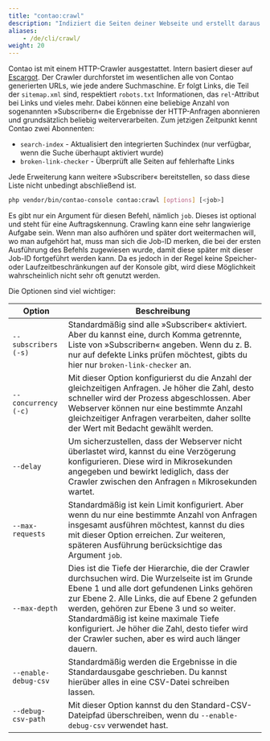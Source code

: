 ```yaml
---
title: "contao:crawl"
description: "Indiziert die Seiten deiner Webseite und erstellt daraus einen Suchindex."
aliases:
    - /de/cli/crawl/
weight: 20
---
```


Contao ist mit einem HTTP-Crawler ausgestattet. Intern basiert dieser auf [Escargot](https://github.com/terminal42/escargot).
Der Crawler durchforstet im wesentlichen alle von Contao generierten URLs, wie jede andere Suchmaschine. Er folgt Links, 
die Teil der `sitemap.xml` sind, respektiert `robots.txt` Informationen, das `rel`-Attribut bei Links und vieles mehr.
Dabei können eine beliebige Anzahl von sogenannten »Subscribern« die Ergebnisse der HTTP-Anfragen abonnieren und 
grundsätzlich beliebig weiterverarbeiten. Zum jetzigen Zeitpunkt kennt Contao zwei Abonnenten:

* `search-index` - Aktualisiert den integrierten Suchindex (nur verfügbar, wenn die Suche überhaupt aktiviert wurde)
* `broken-link-checker` - Überprüft alle Seiten auf fehlerhafte Links

Jede Erweiterung kann weitere »Subscriber« bereitstellen, so dass diese Liste nicht unbedingt abschließend ist.

```bash
php vendor/bin/contao-console contao:crawl [options] [<job>]
```

Es gibt nur ein Argument für diesen Befehl, nämlich `job`. Dieses ist optional und steht für eine Auftragskennung. Crawling kann eine sehr 
langwierige Aufgabe sein. Wenn man also aufhören und später dort weitermachen will, wo man aufgehört hat, muss man sich die Job-ID merken, 
die bei der ersten Ausführung des Befehls zugewiesen wurde, damit diese später mit dieser Job-ID fortgeführt werden kann. Da es jedoch 
in der Regel keine Speicher- oder Laufzeitbeschränkungen auf der Konsole gibt, wird diese Möglichkeit wahrscheinlich nicht sehr oft genutzt werden.

Die Optionen sind viel wichtiger:


| Option               | Beschreibung |
| --- | --- |
| `--subscribers (-s)` | Standardmäßig sind alle »Subscriber« aktiviert. Aber du kannst eine, durch Komma getrennte, Liste von »Subscribern« angeben. Wenn du z. B. nur auf defekte Links prüfen möchtest, gibts du hier nur `broken-link-checker` an. |
| `--concurrency (-c)` | Mit dieser Option konfigurierst du die Anzahl der gleichzeitigen Anfragen. Je höher die Zahl, desto schneller wird der Prozess abgeschlossen. Aber Webserver können nur eine bestimmte Anzahl gleichzeitiger Anfragen verarbeiten, daher sollte der Wert mit Bedacht gewählt werden. |
| `--delay`            | Um sicherzustellen, dass der Webserver nicht überlastet wird, kannst du eine Verzögerung konfigurieren. Diese wird in Mikrosekunden angegeben und bewirkt lediglich, dass der Crawler zwischen den Anfragen `n` Mikrosekunden wartet. |
| `--max-requests`     | Standardmäßig ist kein Limit konfiguriert. Aber wenn du nur eine bestimmte Anzahl von Anfragen insgesamt ausführen möchtest, kannst du dies mit dieser Option erreichen. Zur weiteren, späteren Ausführung berücksichtige das Argument `job`. |
| `--max-depth`        | Dies ist die Tiefe der Hierarchie, die der Crawler durchsuchen wird. Die Wurzelseite ist im Grunde Ebene 1 und alle dort gefundenen Links gehören zur Ebene 2. Alle Links, die auf Ebene 2 gefunden werden, gehören zur Ebene 3 und so weiter. Standardmäßig ist keine maximale Tiefe konfiguriert. Je höher die Zahl, desto tiefer wird der Crawler suchen, aber es wird auch länger dauern. |
| `--enable-debug-csv` | Standardmäßig werden die Ergebnisse in die Standardausgabe geschrieben. Du kannst hierüber alles in eine CSV-Datei schreiben lassen. |
| `--debug-csv-path`   | Mit dieser Option kannst du den Standard-CSV-Dateipfad überschreiben, wenn du `--enable-debug-csv` verwendet hast. |
